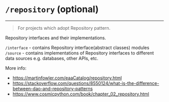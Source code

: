 # `/repository` (optional)

---

> For projects which adopt Repository pattern.

Repository interfaces and their implementations.


`/interface` - contains Repository interface(abstract classes) modules
`/source` - contains implementations of Repository interfaces to different data sources e.g. databases, other APIs, etc.

More info:

* https://martinfowler.com/eaaCatalog/repository.html
* https://stackoverflow.com/questions/8550124/what-is-the-difference-between-dao-and-repository-patterns
* https://www.cosmicpython.com/book/chapter_02_repository.html